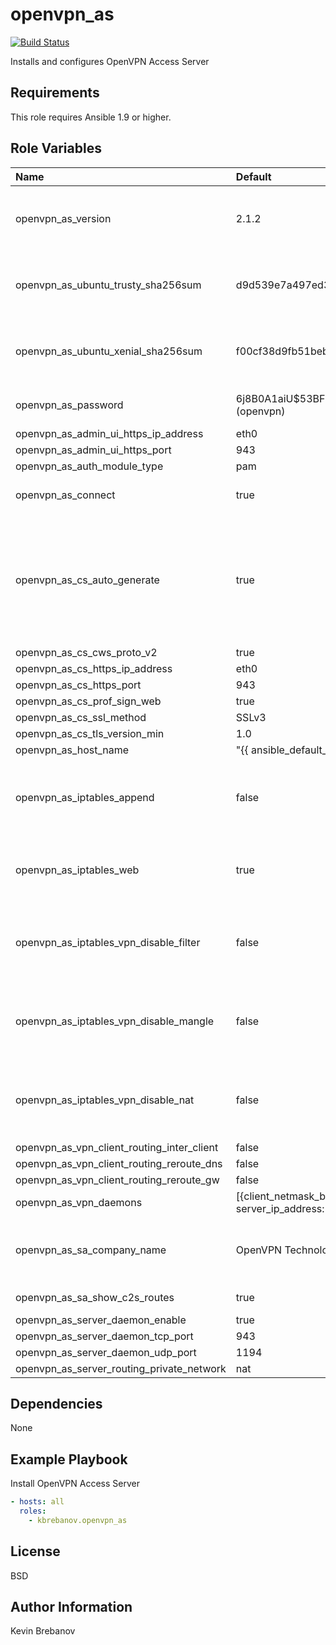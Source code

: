 openvpn_as
==========

[![Build Status](https://travis-ci.org/kbrebanov/ansible-openvpn_as.svg?branch=master)](https://travis-ci.org/kbrebanov/ansible-openvpn_as)

Installs and configures OpenVPN Access Server

Requirements
------------

This role requires Ansible 1.9 or higher.

Role Variables
--------------

| Name                                       | Default                                                                                                                                             | Description                                                                                                               |
|:-------------------------------------------|:----------------------------------------------------------------------------------------------------------------------------------------------------|:--------------------------------------------------------------------------------------------------------------------------|
| openvpn_as_version                         | 2.1.2                                                                                                                                               | Version of OpenVPN Access Server to install                                                                               |
| openvpn_as_ubuntu_trusty_sha256sum         | d9d539e7a497ed36a15100a8f24e4fcb42b98581bfc5d79e0bb07b7e4c4a608b                                                                                    | SHA 256 sum of Ubuntu Trusty package                                                                                      |
| openvpn_as_ubuntu_xenial_sha256sum         | f00cf38d9fb51beb66ddb9d67b508952d9170b6d94e821465a09d58fb14ce475                                                                                    | SHA 256 sum of Ubuntu Xenial package                                                                                      |
| openvpn_as_password                        | $6$j8B0A1aiU$53BF5A6qO74IDJWTDqgaafnBar1c.LOKK7sdBxwXJY/K/I/XUFAWNsfm78dI9YBDPTHJlmaZoE.QFg.3DEobO1 (openvpn)                                       | Password for openvpn admin user                                                                                           |
| openvpn_as_admin_ui_https_ip_address       | eth0                                                                                                                                                |                                                                                                                           |
| openvpn_as_admin_ui_https_port             | 943                                                                                                                                                 |                                                                                                                           |
| openvpn_as_auth_module_type                | pam                                                                                                                                                 |                                                                                                                           |
| openvpn_as_connect                         | true                                                                                                                                                | Enable AS Connect functionality                                                                                           |
| openvpn_as_cs_auto_generate                | true                                                                                                                                                | If enabled, automatically generate a client configuration when a client logs into the site and successfully authenticates |
| openvpn_as_cs_cws_proto_v2                 | true                                                                                                                                                |                                                                                                                           |
| openvpn_as_cs_https_ip_address             | eth0                                                                                                                                                |                                                                                                                           |
| openvpn_as_cs_https_port                   | 943                                                                                                                                                 |                                                                                                                           |
| openvpn_as_cs_prof_sign_web                | true                                                                                                                                                |                                                                                                                           |
| openvpn_as_cs_ssl_method                   | SSLv3                                                                                                                                               |                                                                                                                           |
| openvpn_as_cs_tls_version_min              | 1.0                                                                                                                                                 |                                                                                                                           |
| openvpn_as_host_name                       | "{{ ansible_default_ipv4.address }}"                                                                                                                |                                                                                                                           |
| openvpn_as_iptables_append                 | false                                                                                                                                               | Append OpenVPN Access server rules instead of prepending                                                                  |
| openvpn_as_iptables_web                    | true                                                                                                                                                | If true, open up web ports on the firewall using iptables                                                                 |
| openvpn_as_iptables_vpn_disable_filter     | false                                                                                                                                               | Disable OpenAccess server from modifying iptables filter rules                                                            |
| openvpn_as_iptables_vpn_disable_mangle     | false                                                                                                                                               | Disable OpenAccess server from modifying iptables mangle rules                                                            |
| openvpn_as_iptables_vpn_disable_nat        | false                                                                                                                                               | Disable OpenAccess server from modifying iptables nat rules                                                               |
| openvpn_as_vpn_client_routing_inter_client | false                                                                                                                                               |                                                                                                                           |
| openvpn_as_vpn_client_routing_reroute_dns  | false                                                                                                                                               |                                                                                                                           |
| openvpn_as_vpn_client_routing_reroute_gw   | false                                                                                                                                               |                                                                                                                           |
| openvpn_as_vpn_daemons                     | [{client_netmask_bits: 20, client_network: 172.27.224.0, listen_ip_address: eth0, listen_port: 443, listen_protocol: tcp, server_ip_address: eth0}] |                                                                                                                           |
| openvpn_as_sa_company_name                 | OpenVPN Technologies, Inc.                                                                                                                          | The company name will be shown in the UI                                                                                  |
| openvpn_as_sa_show_c2s_routes              | true                                                                                                                                                | Enable client gateway                                                                                                     |
| openvpn_as_server_daemon_enable            | true                                                                                                                                                |                                                                                                                           |
| openvpn_as_server_daemon_tcp_port          | 943                                                                                                                                                 |                                                                                                                           |
| openvpn_as_server_daemon_udp_port          | 1194                                                                                                                                                |                                                                                                                           |
| openvpn_as_server_routing_private_network  | nat                                                                                                                                                 |                                                                                                                           |

Dependencies
------------

None

Example Playbook
----------------


Install OpenVPN Access Server
```yaml
- hosts: all
  roles:
    - kbrebanov.openvpn_as
```

License
-------

BSD

Author Information
------------------

Kevin Brebanov

